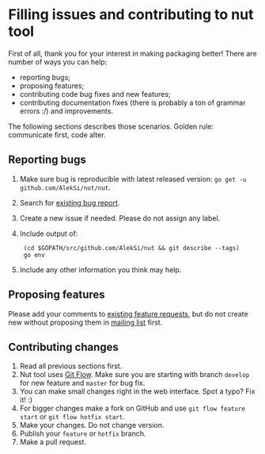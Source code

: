 Filling issues and contributing to nut tool
===========================================

First of all, thank you for your interest in making packaging better! There are number of ways you can help:

* reporting bugs;
* proposing features;
* contributing code bug fixes and new features;
* contributing documentation fixes (there is probably a ton of grammar errors :/) and improvements.

The following sections describes those scenarios. Golden rule: communicate first, code alter.

Reporting bugs
--------------

1. Make sure bug is reproducible with latest released version: `go get -u github.com/AlekSi/nut/nut`.
2. Search for [existing bug report](https://github.com/AlekSi/nut/issues).
3. Create a new issue if needed. Please do not assign any label.
4. Include output of:

		(cd $GOPATH/src/github.com/AlekSi/nut && git describe --tags)
		go env

5. Include any other information you think may help.

Proposing features
------------------

Please add your comments to [existing feature requests](https://github.com/AlekSi/nut/issues?labels=feature), but do not create new without proposing them in [mailing list](https://groups.google.com/group/gonuts-io) first.

Contributing changes
--------------------

1. Read all previous sections first.
2. Nut tool uses [Git Flow](http://nvie.com/posts/a-successful-git-branching-model/). Make sure you are starting with branch `develop` for new feature and `master` for bug fix.
3. You can make small changes right in the web interface. Spot a typo? Fix it! :)
4. For bigger changes make a fork on GitHub and use `git flow feature start` or `git flow hotfix start`.
5. Make your changes. Do not change version.
6. Publish your `feature` or `hotfix` branch.
7. Make a pull request.
